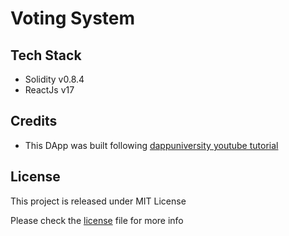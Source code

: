 # Voting System

## Tech Stack
- Solidity v0.8.4
- ReactJs v17

## Credits
- This DApp was built following [dappuniversity youtube tutorial](https://www.youtube.com/watch?v=3681ZYbDSSk)

## License
This project is released under MIT License

Please check the [license](https://github.com/sudo-dev-oss/voting-system/blob/master/LICENSE) file for more info